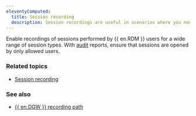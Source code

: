 ```yaml
---
eleventyComputed:
  title: Session recording
  description: Session recordings are useful in scenarios where you need to monitor exactly what happened on the endpoint.
---
```

Enable recordings of sessions performed by {{ en.RDM }} users for a wide range of session types. With [audit](/rdm/windows/concepts/advanced-concepts/logs-reports-audits/) reports, ensure that sessions are opened by only allowed users.

### Related topics
* [Session recording](/kb/remote-desktop-manager/how-to-articles/session-recording/)

### See also
* [{{ en.DGW }} recording path](/dgw/kb/recording-path/)

